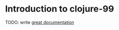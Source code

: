 # Introduction to clojure-99

TODO: write [great documentation](http://jacobian.org/writing/great-documentation/what-to-write/)
